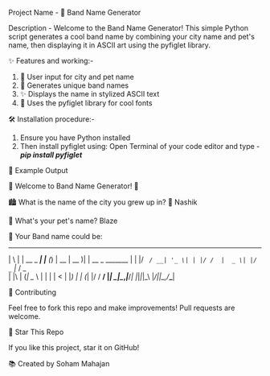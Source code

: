 Project Name - 🎸 Band Name Generator

Description - Welcome to the Band Name Generator! This simple Python script generates a cool band name by combining your city name and pet's name, then displaying it in ASCII art using the pyfiglet library.

✨ Features and working:-

1. 🔧 User input for city and pet name
2. 🎨 Generates unique band names
3. ✨ Displays the name in stylized ASCII text
4. 📝 Uses the pyfiglet library for cool fonts

🛠️ Installation procedure:- 

1. Ensure you have Python installed
2. Then install pyfiglet using: Open Terminal of your code editor and type - ***pip install pyfiglet***

📄 Example Output

🎵 Welcome to Band Name Generator! 🎸

🏙️ What is the name of the city you grew up in? 🌆
Nashik

🐾 What's your pet's name?
Blaze

🎤 Your Band name could be:
 _   _           _     _ _       ____  _               
| \ | | __ _ ___| |__ (_) | __  | __ )| | __ _ _______ 
|  \| |/ _` / __| '_ \| | |/ /  |  _ \| |/ _` |_  / _ \
| |\  | (_| \__ \ | | | |   <   | |_) | | (_| |/ /  __/
|_| \_|\__,_|___/_| |_|_|_|\_\  |____/|_|\__,_/___\___|

                                                       

🔗 Contributing

Feel free to fork this repo and make improvements! Pull requests are welcome.

🌟 Star This Repo

If you like this project, star it on GitHub!

📚 Created by Soham Mahajan
